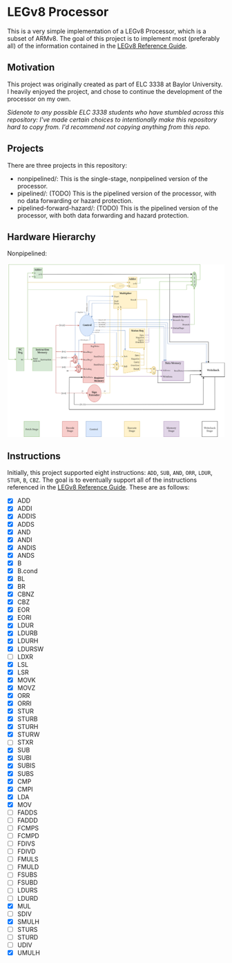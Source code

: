 # LEGv8 Processor

This is a very simple implementation of a LEGv8 Processor, which is a subset of ARMv8. The goal of this project is to implement most (preferably all) of the information contained in the [LEGv8 Reference Guide](resources/LEGv8_Reference.pdf). 

## Motivation

This project was originally created as part of ELC 3338 at Baylor University. I heavily enjoyed the project, and chose to continue the development of the processor on my own.

_Sidenote to any possible ELC 3338 students who have stumbled across this repository: I've made certain choices to intentionally make this repository hard to copy from. I'd recommend not copying anything from this repo._

## Projects

There are three projects in this repository:

- nonpipelined/: This is the single-stage, nonpipelined version of the processor.
- pipelined/: (TODO) This is the pipelined version of the processor, with no data forwarding or hazard protection.
- pipelined-forward-hazard/: (TODO) This is the pipelined version of the processor, with both data forwarding and hazard protection.

## Hardware Hierarchy

Nonpipelined:
<br />
<br />
![NonpipelinedDatapath](./nonpipelined/diagram.png)

## Instructions

Initially, this project supported eight instructions: `ADD`, `SUB`, `AND`, `ORR`, `LDUR`, `STUR`, `B`, `CBZ`. The goal is to eventually support all of the instructions referenced in the [LEGv8 Reference Guide](resources/LEGv8_Reference.pdf). These are as follows:

- [x] ADD
- [x] ADDI
- [x] ADDIS
- [x] ADDS
- [x] AND
- [x] ANDI
- [x] ANDIS
- [x] ANDS
- [x] B
- [x] B.cond
- [x] BL
- [x] BR
- [x] CBNZ
- [x] CBZ
- [x] EOR
- [x] EORI
- [x] LDUR
- [x] LDURB
- [x] LDURH
- [x] LDURSW
- [ ] LDXR
- [x] LSL
- [x] LSR
- [x] MOVK
- [x] MOVZ
- [x] ORR
- [x] ORRI
- [x] STUR
- [x] STURB
- [x] STURH
- [x] STURW
- [ ] STXR
- [x] SUB
- [x] SUBI
- [x] SUBIS
- [x] SUBS
- [x] CMP
- [x] CMPI
- [x] LDA
- [x] MOV
- [ ] FADDS
- [ ] FADDD
- [ ] FCMPS
- [ ] FCMPD
- [ ] FDIVS
- [ ] FDIVD
- [ ] FMULS
- [ ] FMULD
- [ ] FSUBS
- [ ] FSUBD
- [ ] LDURS
- [ ] LDURD
- [x] MUL
- [ ] SDIV
- [x] SMULH
- [ ] STURS
- [ ] STURD
- [ ] UDIV
- [x] UMULH
